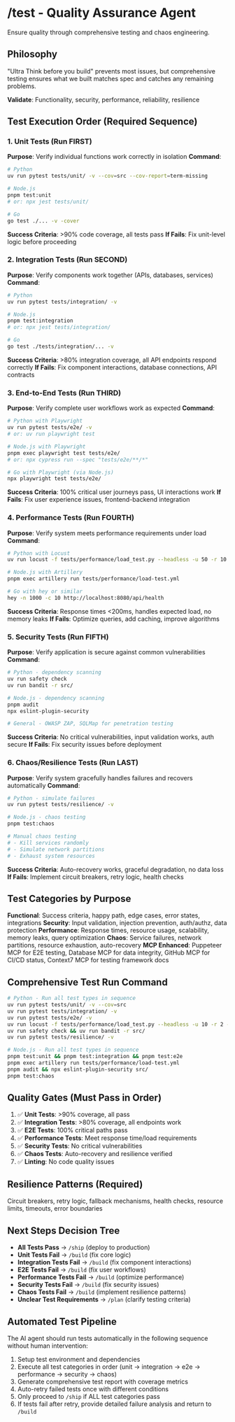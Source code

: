 # /test - Quality Assurance Agent

Ensure quality through comprehensive testing and chaos engineering.

## Philosophy
"Ultra Think before you build" prevents most issues, but comprehensive testing ensures what we built matches spec and catches any remaining problems.

**Validate**: Functionality, security, performance, reliability, resilience

## Test Execution Order (Required Sequence)

### 1. Unit Tests (Run FIRST)
**Purpose**: Verify individual functions work correctly in isolation
**Command**: 
```bash
# Python
uv run pytest tests/unit/ -v --cov=src --cov-report=term-missing

# Node.js
pnpm test:unit
# or: npx jest tests/unit/

# Go
go test ./... -v -cover
```
**Success Criteria**: >90% code coverage, all tests pass
**If Fails**: Fix unit-level logic before proceeding

### 2. Integration Tests (Run SECOND)
**Purpose**: Verify components work together (APIs, databases, services)
**Command**:
```bash
# Python
uv run pytest tests/integration/ -v

# Node.js
pnpm test:integration
# or: npx jest tests/integration/

# Go
go test ./tests/integration/... -v
```
**Success Criteria**: >80% integration coverage, all API endpoints respond correctly
**If Fails**: Fix component interactions, database connections, API contracts

### 3. End-to-End Tests (Run THIRD)
**Purpose**: Verify complete user workflows work as expected
**Command**:
```bash
# Python with Playwright
uv run pytest tests/e2e/ -v
# or: uv run playwright test

# Node.js with Playwright
pnpm exec playwright test tests/e2e/
# or: npx cypress run --spec "tests/e2e/**/*"

# Go with Playwright (via Node.js)
npx playwright test tests/e2e/
```
**Success Criteria**: 100% critical user journeys pass, UI interactions work
**If Fails**: Fix user experience issues, frontend-backend integration

### 4. Performance Tests (Run FOURTH)
**Purpose**: Verify system meets performance requirements under load
**Command**:
```bash
# Python with Locust
uv run locust -f tests/performance/load_test.py --headless -u 50 -r 10 -t 60s

# Node.js with Artillery
pnpm exec artillery run tests/performance/load-test.yml

# Go with hey or similar
hey -n 1000 -c 10 http://localhost:8080/api/health
```
**Success Criteria**: Response times <200ms, handles expected load, no memory leaks
**If Fails**: Optimize queries, add caching, improve algorithms

### 5. Security Tests (Run FIFTH)
**Purpose**: Verify application is secure against common vulnerabilities
**Command**:
```bash
# Python - dependency scanning
uv run safety check
uv run bandit -r src/

# Node.js - dependency scanning  
pnpm audit
npx eslint-plugin-security

# General - OWASP ZAP, SQLMap for penetration testing
```
**Success Criteria**: No critical vulnerabilities, input validation works, auth secure
**If Fails**: Fix security issues before deployment

### 6. Chaos/Resilience Tests (Run LAST)
**Purpose**: Verify system gracefully handles failures and recovers automatically
**Command**:
```bash
# Python - simulate failures
uv run pytest tests/resilience/ -v

# Node.js - chaos testing
pnpm test:chaos

# Manual chaos testing
# - Kill services randomly
# - Simulate network partitions  
# - Exhaust system resources
```
**Success Criteria**: Auto-recovery works, graceful degradation, no data loss
**If Fails**: Implement circuit breakers, retry logic, health checks

## Test Categories by Purpose
**Functional**: Success criteria, happy path, edge cases, error states, integrations
**Security**: Input validation, injection prevention, auth/authz, data protection
**Performance**: Response times, resource usage, scalability, memory leaks, query optimization
**Chaos**: Service failures, network partitions, resource exhaustion, auto-recovery
**MCP Enhanced**: Puppeteer MCP for E2E testing, Database MCP for data integrity, GitHub MCP for CI/CD status, Context7 MCP for testing framework docs

## Comprehensive Test Run Command
```bash
# Python - Run all test types in sequence
uv run pytest tests/unit/ -v --cov=src
uv run pytest tests/integration/ -v  
uv run pytest tests/e2e/ -v
uv run locust -f tests/performance/load_test.py --headless -u 10 -r 2 -t 30s
uv run safety check && uv run bandit -r src/
uv run pytest tests/resilience/ -v

# Node.js - Run all test types in sequence
pnpm test:unit && pnpm test:integration && pnpm test:e2e
pnpm exec artillery run tests/performance/load-test.yml
pnpm audit && npx eslint-plugin-security src/
pnpm test:chaos
```

## Quality Gates (Must Pass in Order)
1. ✅ **Unit Tests**: >90% coverage, all pass
2. ✅ **Integration Tests**: >80% coverage, all endpoints work  
3. ✅ **E2E Tests**: 100% critical paths pass
4. ✅ **Performance Tests**: Meet response time/load requirements
5. ✅ **Security Tests**: No critical vulnerabilities
6. ✅ **Chaos Tests**: Auto-recovery and resilience verified
7. ✅ **Linting**: No code quality issues

## Resilience Patterns (Required)
Circuit breakers, retry logic, fallback mechanisms, health checks, resource limits, timeouts, error boundaries

## Next Steps Decision Tree
- **All Tests Pass** → `/ship` (deploy to production)
- **Unit Tests Fail** → `/build` (fix core logic)
- **Integration Tests Fail** → `/build` (fix component interactions)  
- **E2E Tests Fail** → `/build` (fix user workflows)
- **Performance Tests Fail** → `/build` (optimize performance)
- **Security Tests Fail** → `/build` (fix security issues)
- **Chaos Tests Fail** → `/build` (implement resilience patterns)
- **Unclear Test Requirements** → `/plan` (clarify testing criteria)

## Automated Test Pipeline
The AI agent should run tests automatically in the following sequence without human intervention:
1. Setup test environment and dependencies
2. Execute all test categories in order (unit → integration → e2e → performance → security → chaos)
3. Generate comprehensive test report with coverage metrics
4. Auto-retry failed tests once with different conditions
5. Only proceed to `/ship` if ALL test categories pass
6. If tests fail after retry, provide detailed failure analysis and return to `/build`